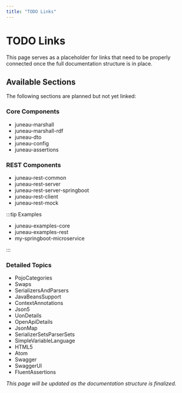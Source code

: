 ```yaml
---
title: "TODO Links"
---
```


# TODO Links

This page serves as a placeholder for links that need to be properly connected once the full documentation structure is in place.

## Available Sections

The following sections are planned but not yet linked:

### Core Components

- juneau-marshall
- juneau-marshall-rdf
- juneau-dto  
- juneau-config
- juneau-assertions

### REST Components

- juneau-rest-common
- juneau-rest-server
- juneau-rest-server-springboot
- juneau-rest-client
- juneau-rest-mock

:::tip Examples

- juneau-examples-core
- juneau-examples-rest
- my-springboot-microservice

:::

### Detailed Topics

- PojoCategories
- Swaps
- SerializersAndParsers
- JavaBeansSupport
- ContextAnnotations
- Json5
- UonDetails
- OpenApiDetails
- JsonMap
- SerializerSetsParserSets
- SimpleVariableLanguage
- HTML5
- Atom
- Swagger
- SwaggerUI
- FluentAssertions

*This page will be updated as the documentation structure is finalized.*
